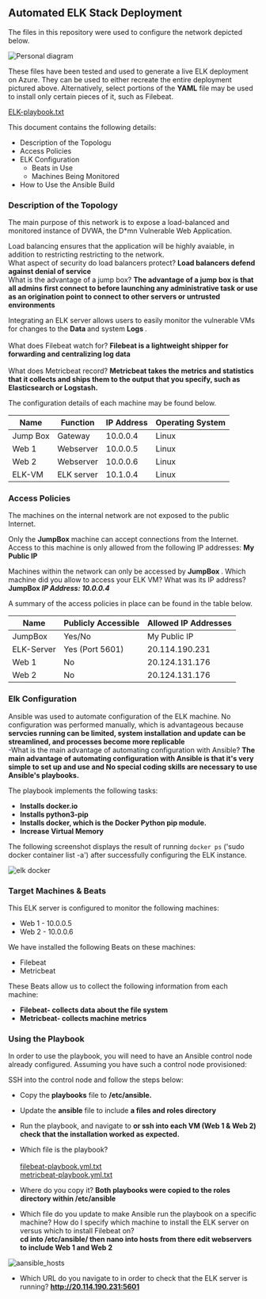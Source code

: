 ## Automated ELK Stack Deployment

The files in this repository were used to configure the network depicted below.

![Personal diagram](https://user-images.githubusercontent.com/100634576/156911324-1848b093-28ad-4b1f-adc5-26030e534ff5.png)


These files have been tested and used to generate a live ELK deployment on Azure. They can be used to either recreate the entire deployment pictured above. Alternatively, select portions of the <b>YAML</b> file may be used to install only certain pieces of it, such as Filebeat.

  [ELK-playbook.txt](https://github.com/DVega814/Cybersecurity/files/8191988/ELK-playbook.txt)

This document contains the following details:
- Description of the Topologu
- Access Policies
- ELK Configuration
  - Beats in Use
  - Machines Being Monitored
- How to Use the Ansible Build


### Description of the Topology

The main purpose of this network is to expose a load-balanced and monitored instance of DVWA, the D*mn Vulnerable Web Application.

Load balancing ensures that the application will be highly avaiable, in addition to restricting restricting to the network.
<br> What aspect of security do load balancers protect? <b> Load balancers defend against denial of service</b> <br>
What is the advantage of a jump box? <b> The advantage of a jump box is that all admins first connect to before launching any administrative task or use as an origination point to connect to other servers or untrusted environments </b>

Integrating an ELK server allows users to easily monitor the vulnerable VMs for changes to the <b> Data </b> and system <b> Logs </b>. <br>
<br> What does Filebeat watch for? <b> Filebeat is a lightweight shipper for forwarding and centralizing log data </b><br>
<br> What does Metricbeat record? <b> Metricbeat takes the metrics and statistics that it collects and ships them to the output that you specify, such as Elasticsearch or Logstash. </b><br>

The configuration details of each machine may be found below.

| Name     | Function   | IP Address | Operating System |
|----------|------------|------------|------------------|
| Jump Box | Gateway    | 10.0.0.4   | Linux            |
| Web 1    | Webserver  | 10.0.0.5   | Linux            |
| Web 2    | Webserver  | 10.0.0.6   | Linux            |
| ELK-VM   | ELK server | 10.1.0.4   | Linux            |

### Access Policies

The machines on the internal network are not exposed to the public Internet. 

Only the <b> JumpBox</b> machine can accept connections from the Internet. Access to this machine is only allowed from the following IP addresses: <b> My Public IP </b>

Machines within the network can only be accessed by <b> JumpBox </b>.
Which machine did you allow to access your ELK VM? What was its IP address? <b> JumpBox </b> <I><b> IP Address: 10.0.0.4</I></b> 

A summary of the access policies in place can be found in the table below.

| Name       | Publicly Accessible | Allowed IP Addresses |
|------------|---------------------|----------------------|
| JumpBox    | Yes/No              | My Public IP         |
| ELK-Server | Yes (Port 5601)     | 20.114.190.231       |
| Web 1      | No                  | 20.124.131.176       |
| Web 2      | No                  | 20.124.131.176       |

### Elk Configuration

Ansible was used to automate configuration of the ELK machine. No configuration was performed manually, which is advantageous because <b> servcies running can be limited, system installation and update can be streamlined, and processes become more replicable</b> <br>
-What is the main advantage of automating configuration with Ansible? <b> The main advantage of automating configuration with Ansible is that it's very simple to set up and use and No special coding skills are necessary to use Ansible's playbooks. </b> <br>

The playbook implements the following tasks:
- <b> Installs docker.io </b>
- <b> Installs python3-pip </b>
- <b> Installs docker, which is the Docker Python pip module. </b>
- <b> Increase Virtual Memory </b>

The following screenshot displays the result of running `docker ps` ('sudo docker container list -a') after successfully configuring the ELK instance.

![elk docker](https://user-images.githubusercontent.com/100634576/156909866-bc9f8c9d-3bf4-4e01-8410-40f1fc6ceadc.PNG)


### Target Machines & Beats
This ELK server is configured to monitor the following machines:
- Web 1 - 10.0.0.5
- Web 2 - 10.0.0.6

We have installed the following Beats on these machines:
- Filebeat
- Metricbeat

These Beats allow us to collect the following information from each machine:<br>
- <b> Filebeat- collects data about the file system</b> <br>
- <b> Metricbeat- collects machine metrics</b>

### Using the Playbook
In order to use the playbook, you will need to have an Ansible control node already configured. Assuming you have such a control node provisioned: 

SSH into the control node and follow the steps below:
- Copy the <b>playbooks</b> file to <b>/etc/ansible.</b>
- Update the <b>ansible</b> file to include <b> a files and roles directory</b>
- Run the playbook, and navigate to <b> or ssh into each VM (Web 1 & Web 2) check that the installation worked as expected. </b>

- Which file is the playbook? <br>
 <br> [filebeat-playbook.yml.txt](https://github.com/DVega814/Cybersecurity/files/8192006/filebeat-playbook.yml.txt)
 <br> [metricbeat-playbook.yml.txt](https://github.com/DVega814/Cybersecurity/files/8192007/metricbeat-playbook.yml.txt) <br>
- Where do you copy it? <b>Both playbooks were copied to the roles directory within /etc/ansible </b>


- Which file do you update to make Ansible run the playbook on a specific machine?  How do I specify which machine to install the ELK server on versus which to install Filebeat on? <br> <b> cd into /etc/ansible/ then nano into hosts from there edit webservers to include Web 1 and Web 2 </b>

![aansible_hosts](https://user-images.githubusercontent.com/100634576/156911131-dc9843d3-c156-4e78-817a-5a9b1dc22b6d.PNG)

- Which URL do you navigate to in order to check that the ELK server is running? <b> http://20.114.190.231:5601 </b>
